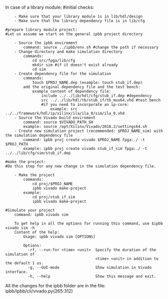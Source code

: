 

In case of a library module:
	#initial checks:

		- Make sure that your library module is in lib/hdl/design
		- Make sure that the library dependency file is in lib/cfg

	#prepare library module project:
	#Let us assume we start on the general ipbb project directory

		- Source the ipbb enviroment
			command: source ../ipbb/env.sh #change the path if necessary
		- Change directory and make simulation directory
			commands:
				cd src/fpga/lib/cfg
				mkdir sim #if it doesn't exist already
				cd sim
		- Create dependency file for the simulation
			commands:
				touch $PROJ_NAME.dep (example: touch stub_if.dep)
			add the original dependency file and the test bench:
				example content of dependency file:
					include ../../lib/hdl/cfg/stub_if.dep #dependency
					src ../../lib/hdl/tb/stub_if/tb_mux64.vhd #test bench
					#if you need to incorporate an ip-core:
						example: src ../../framework/hdl/ip/xilinx/ila/ila_0/sim/ila_0.vhd
		- Source the Vivado build enviroment
			command: source $VIVADO_PATH_SH
			example: source /opt/Xilinx/Vivado/2018.2/settings64.sh
		- Create new simulation project (recommended: $PROJ_NAME_sim) with the simulation dependency file
			command: ipbb proj create vivado $PROJ_NAME fpga:./ -t $PROJ_PATH
			example: ipbb proj create vivado stub_if_sim fpga:./ -t ../../lib/cfg/sim/stub_if.dep

	#make the project:
	#Do this step for any new change in the simulation dependency file.

		- Make the project
			commands:
				cd proj/$PROJ_NAME
				ipbb vivado make-project
			example:
				cd proj/stub_if_sim
				ipbb vivado make-project

	#Simulate your project
		command: ipbb vivado sim

		To get help in all the options for running this command, use $ipbb vivado sim -h
		Content of the help:
			Usage: ipbb vivado sim [OPTIONS]

			Options:
			  -rf, --run-for <time> <unit>  Specify the duration of the simulation of
			                                <time> <unit> in addition to the default 1 us.
			  -g, --GUI-mode                Show simulation in Vivado interface.
			  -h, --help                    Show this message and exit.

All the changes for the ipbb folder are in the file: ipbb/ipbb/cli/vivado.py(265:312)
